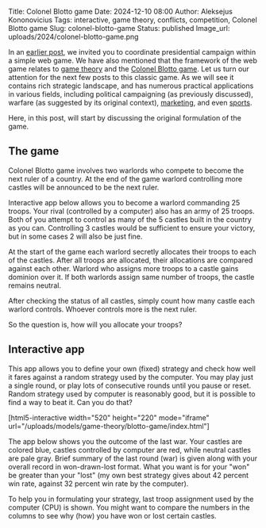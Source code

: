 Title: Colonel Blotto game
Date: 2024-12-10 08:00
Author: Aleksejus Kononovicius
Tags: interactive, game theory, conflicts, competition, Colonel Blotto game
Slug: colonel-blotto-game
Status: published
Image_url: uploads/2024/colonel-blotto-game.png

In an [earlier
post]({filename}/articles/2024/financial-times-US-presidential-campaign-game.md),
we invited you to coordinate presidential campaign within a simple web game.
We have also mentioned that the framework of the web game relates to [game
theory](/tag/game-theory/) and the [Colonel Blotto
game](/tag/colonel-blotto-game/). Let us turn our attention for the next
few posts to this classic game. As we will see it contains rich strategic
landscape, and has numerous practical applications in various fields,
including political campaigning (as previously discussed), warfare (as
suggested by its original context), [marketing](/tag/marketing/), and even
[sports](/tag/sports/).

Here, in this post, will start by discussing the original formulation of the
game.
<!--more-->

## The game

Colonel Blotto game involves two warlords who compete to become the next
ruler of a country. At the end of the game warlord controlling more castles
will be announced to be the next ruler.

Interactive app below allows you to become a warlord commanding 25 troops.
Your rival (controlled by a computer) also has an army of 25 troops. Both of
you attempt to control as many of the 5 castles built in the country as you
can. Controlling 3 castles would be sufficient to ensure your victory, but
in some cases 2 will also be just fine.

At the start of the game each warlord secretly allocates their troops to
each of the castles. After all troops are allocated, their allocations are
compared against each other. Warlord who assigns more troops to a castle
gains dominion over it. If both warlords assign same number of troops, the
castle remains neutral.

After checking the status of all castles, simply count how many castle each
warlord controls. Whoever controls more is the next ruler.

So the question is, how will you allocate your troops?

## Interactive app

This app allows you to define your own (fixed) strategy and check how well
it fares against a random strategy used by the computer. You may play just a
single round, or play lots of consecutive rounds until you pause or reset.
Random strategy used by computer is reasonably good, but it is possible to
find a way to beat it. Can you do that?

[html5-interactive width="520" height="220" mode="iframe"
url="/uploads/models/game-theory/blotto-game/index.html"]

The app below shows you the outcome of the last war. Your castles are
colored blue, castles controlled by computer are red, while neutral castles
are pale gray. Brief summary of the last round (war) is given along with
your overall record in won-drawn-lost format. What you want is for your
"won" be greater than your "lost" (my own best strategy gives about 42
percent win rate, against 32 percent win rate by the computer).

To help you in formulating your strategy, last troop assignment used by the
computer (CPU) is shown. You might want to compare the numbers in the
columns to see why (how) you have won or lost certain castles.
